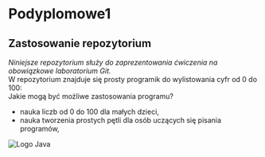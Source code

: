 # Podyplomowe1
## Zastosowanie repozytorium
*Niniejsze repozytorium służy do zaprezentowania ćwiczenia na obowiązkowe laboratorium Git.*  
W repozytorium znajduje się prosty programik do wylistowania cyfr od 0 do 100:  
Jakie mogą być możliwe zastosowania programu?
- nauka liczb od 0 do 100 dla małych dzieci,
- nauka tworzenia prostych pętli dla osób uczących się pisania programów,  

![Logo Java](https://upload.wikimedia.org/wikipedia/commons/thumb/5/5d/Duke_%28Java_mascot%29_waving.svg/339px-Duke_%28Java_mascot%29_waving.svg.png)


